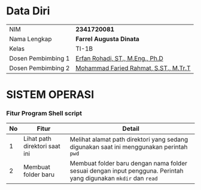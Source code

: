 # Data Diri

| | |
| -- | -- |
| NIM | **2341720081** |
| Nama Lengkap | **Farrel Augusta Dinata** |
| Kelas | TI-1B |
| Dosen Pembimbing 1 | [Erfan Rohadi, ST., M.Eng., Ph.D](https://scholar.google.co.id/citations?user=i9ivLAkAAAAJ&hl=id) |
| Dosen Pembimbing 2 | [Mohammad Faried Rahmat, S.ST., M.Tr.T](https://www.linkedin.com/in/fariedrahmat/) |

# SISTEM OPERASI
### Fitur Program Shell script

|**No**| **Fitur** | **Detail** |
|--|--|--|
| 1 | Lihat path direktori saat ini | Melihat alamat path direktori yang sedang digunakan saat ini menggunakan perintah `pwd` |
| 2 | Membuat folder baru | Membuat folder baru dengan nama folder sesuai dengan input pengguna. Perintah yang digunakan `mkdir` dan `read` |
